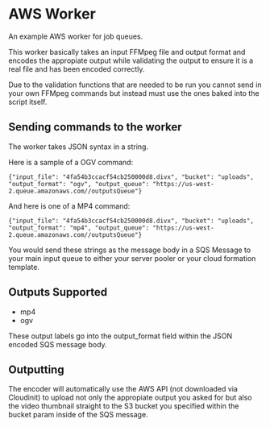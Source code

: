 AWS Worker
==========

An example AWS worker for job queues.

This worker basically takes an input FFMpeg file and output format and encodes the appropiate output while validating the output to ensure it is a real file and has been encoded correctly.

Due to the validation functions that are needed to be run you cannot send in your own FFMpeg commands but instead must use the ones baked into the script itself.

## Sending commands to the worker

The worker takes JSON syntax in a string.

Here is a sample of a OGV command:

    {"input_file": "4fa54b3ccacf54cb250000d8.divx", "bucket": "uploads", "output_format": "ogv", "output_queue": "https://us-west-2.queue.amazonaws.com//outputsQueue"}

And here is one of a MP4 command:

    {"input_file": "4fa54b3ccacf54cb250000d8.divx", "bucket": "uploads", "output_format": "mp4", "output_queue": "https://us-west-2.queue.amazonaws.com//outputsQueue"}

You would send these strings as the message body in a SQS Message to your main input queue to either your server pooler or your cloud formation template.

## Outputs Supported

- mp4
- ogv

These output labels go into the output_format field within the JSON encoded SQS message body.

## Outputting

The encoder will automatically use the AWS API (not downloaded via Cloudinit) to upload not only the appropiate output you asked for but also the video thumbnail straight to the S3 bucket you
specified within the bucket param inside of the SQS message.